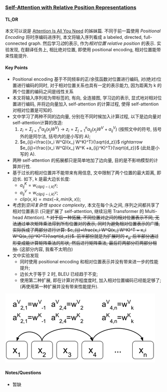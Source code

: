### [Self-Attention with Relative Position Representations](https://arxiv.org/abs/1803.02155)

#### TL;DR

本文可以说是 [Attention Is All You Need](https://arxiv.org/abs/1706.03762) 的姊妹篇. 不同于前一篇使用 *Positional Encoding* 将时序编码进序列, 本文将输入序列看成 a labeled, directed, full-connected graph. 然后学习*边*的表示, 作为*相对位置 relative position* 的表示. 实验发现, 在翻译任务上, 相比绝对位置, 即使用 positional encoding, 相对位置能带来性能提升.

#### Key Points

* Positional encoding 基于不同频率的正/余弦函数对位置进行编码, 对(绝对)位置进行编码的同时, 对于相对位置关系也具有一定的表示能力, 因为距离为 k 的两个位置的编码之间是线性关系
* 本文将输入序列视为带标签的, 有向, 全连接图, 学习边的表示, 显式地对相对位置进行编码, 并将边向量加入 self-attention 的计算过程, 使得 self-attention 对相对位置是可知的.
* 文中学习了两种不同的边向量, 分别在不同时候加入计算过程, 以下是边向量对 self-attention计算的改造:
    1. $z_i=\Sigma_{j=1}^n \alpha_{ij}(x_jW^V)$ $\rightarrow$ $z_i=\Sigma_{j=1}^n \alpha_{ij}(x_jW^V+a_{ij}^V)$ (按照文中的符号, 括号外的是阿尔法, 括号内的是小写的 A);
    2. $e_{ij}=\frac{(x_i W^Q)(x_j W^K)^T}{\sqrt{d_z}}$ $rightarrow$ $e_{ij}=\frac{(x_i W^Q)(x_j W^K +a_{ij}^K)^T}{\sqrt{d_z}}$ (此处是小写的 A).
* 两种 self-attention 的拓展都只是简单地加了边向量, 目的是不影响模型的计算并行性.
* 基于过长的相对位置并不能带来有用信息, 文中限制了两个位置的最大距离, 即边长. 如下, k 是最大边长长度:
    * $a_{ij}^K=w_{clip(j-i, k)^K}$;
    * $a_{ij}^V=w_{clip(j-i, k)^V}$;
    * $clip(x, k)=max(-k, min(k, x))$;
* 考虑到*空间复杂性 space complexity*, 本文在每个头之间, 序列之间都共享了相对位置表示 (只是扩展了 self-attention, 继续沿用 Transformer 的 Multi-head Attention).
~~* 对于后一种拓展, 不同位置对之间的相对位置表示不同, 无法通过单次矩阵乘法得到所有位置对的表示, 同时为避免相对位置表示的广播, 实际拆成了两部分进行计算: $e_{ij}=\frac{x_i W^Q(x_j W^K)^T + x_i W^Q(a_{ij}^K)^T}{\sqrt{d_z}}$. 前半部份就是为扩展时的 $e_{ij}$, 后半部分通过形变成能计算矩阵乘法的形状, 然后进行矩阵乘法, 最后将两部分将两部分相加.~~ (这部分内容, 我看不太明白)
* 文中实验发现
    * 同时使用 positional encoding 和相对位置表示并没有带来进一步的性能提升;
    * 边长大于等于 2 时, BLEU 已经趋于不变;
    * 使用第二种扩展, 即在计算对齐程度度时, 加入相对位置编码已经能足够了; (再使用第一种扩展并没有带来性能提升).
 
![relative_position_as_edge.png](../img/relative_position_as_edge.png)

#### Notes/Questions

* 暂缺
